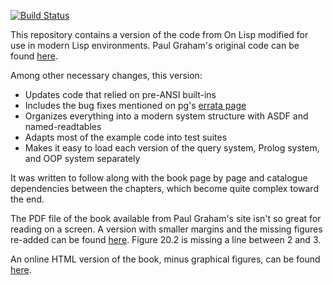 [![Build Status](https://travis-ci.org/DalekBaldwin/on-lisp.svg?branch=master)](https://travis-ci.org/DalekBaldwin/on-lisp)

This repository contains a version of the code from On Lisp modified for use in modern Lisp environments. Paul Graham's original code can be found [here](http://ep.yimg.com/ty/cdn/paulgraham/onlisp.lisp).

Among other necessary changes, this version:

- Updates code that relied on pre-ANSI built-ins
- Includes the bug fixes mentioned on pg's [errata page](http://www.paulgraham.com/onlisperrata.html)
- Organizes everything into a modern system structure with ASDF and named-readtables
- Adapts most of the example code into test suites
- Makes it easy to load each version of the query system, Prolog system, and OOP system separately

It was written to follow along with the book page by page and catalogue dependencies between the chapters, which become quite complex toward the end.

The PDF file of the book available from Paul Graham's site isn't so great for reading on a screen. A version with smaller margins and the missing figures re-added can be found [here](http://www.lurklurk.org/onlisp/onlisp.html). Figure 20.2 is missing a line between 2 and 3.

An online HTML version of the book, minus graphical figures, can be found [here](http://dunsmor.com/lisp/onlisp/onlisp.html).
